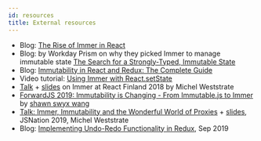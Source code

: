 ```yaml
---
id: resources
title: External resources
---
```


<div id="codefund"><!-- fallback content --></div>

- Blog: [The Rise of Immer in React](https://www.netlify.com/blog/2018/09/12/the-rise-of-immer-in-react/)
- Blog: by Workday Prism on why they picked Immer to manage immutable state [The Search for a Strongly-Typed, Immutable State](https://medium.com/workday-engineering/workday-prism-analytics-the-search-for-a-strongly-typed-immutable-state-a09f6768b2b5)
- Blog: [Immutability in React and Redux: The Complete Guide](https://daveceddia.com/react-redux-immutability-guide/)
- Video tutorial: [Using Immer with React.setState](https://codedaily.io/screencasts/86/Immutable-Data-with-Immer-and-React-setState)
- [Talk](https://www.youtube.com/watch?v=-gJbS7YjcSo) + [slides](http://immer.surge.sh/) on Immer at React Finland 2018 by Michel Weststrate
- [ForwardJS 2019: Immutability is Changing - From Immutable.js to Immer](https://www.youtube.com/watch?v=bFuRvcAEiHg&feature=youtu.be) by [shawn swyx wang](https://twitter.com/swyx/)
- [Talk: Immer, Immutability and the Wonderful World of Proxies](https://www.youtube.com/watch?v=4Nb9Gwp2L24) + [slides](https://jsnation-proxies.surge.sh/), JSNation 2019, Michel Weststrate
- Blog: [Implementing Undo-Redo Functionality in Redux](https://techinscribed.com/implementing-undo-redo-functionality-in-redux-using-immer/), Sep 2019

